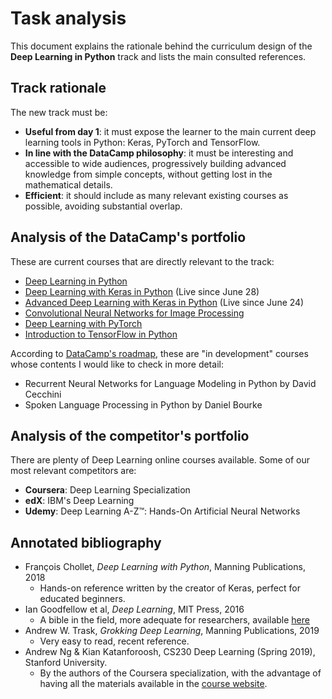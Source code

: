 # Task analysis

This document explains the rationale behind the curriculum design of the **Deep Learning in Python** track and lists the main consulted references.

## Track rationale 

The new track must be: 
  * **Useful from day 1**: it must expose the learner to the main current deep learning tools in Python: Keras, PyTorch and TensorFlow.
  * **In line with the DataCamp philosophy**: it must be interesting and accessible to wide audiences, progressively building advanced knowledge from simple concepts, without getting lost in the mathematical details.
  * **Efficient**: it should include as many relevant existing courses as possible, avoiding substantial overlap.

## Analysis of the DataCamp's portfolio

These are current courses that are directly relevant to the track:

  * [Deep Learning in Python](https://www.datacamp.com/courses/deep-learning-in-python)
  * [Deep Learning with Keras in Python](https://www.datacamp.com/courses/deep-learning-with-keras-in-python) (Live since June 28)
  * [Advanced Deep Learning with Keras in Python](https://www.datacamp.com/courses/advanced-deep-learning-with-keras-in-python) (Live since June 24)
  * [Convolutional Neural Networks for Image Processing](https://www.datacamp.com/courses/convolutional-neural-networks-for-image-processing)
  * [Deep Learning with PyTorch](https://www.datacamp.com/courses/deep-learning-with-pytorch)
  * [Introduction to TensorFlow in Python](https://www.datacamp.com/courses/introduction-to-tensorflow-in-python)

According to [DataCamp's roadmap](https://trello.com/b/BLplifUB/datacamp-course-roadmap), these are "in development" courses whose contents I would like to check in more detail:

  * Recurrent Neural Networks for Language Modeling in Python by David Cecchini
  * Spoken Language Processing in Python by Daniel Bourke

## Analysis of the competitor's portfolio

There are plenty of Deep Learning online courses available. Some of our most relevant competitors are:

  * **Coursera**: Deep Learning Specialization
  * **edX**: IBM's Deep Learning
  * **Udemy**: Deep Learning A-Z™: Hands-On Artificial Neural Networks

## Annotated bibliography
  * François Chollet, *Deep Learning with Python*, Manning Publications, 2018
    * Hands-on reference written by the creator of Keras, perfect for educated beginners.
  * Ian Goodfellow et al, *Deep Learning*, MIT Press, 2016
    * A bible in the field, more adequate for researchers, available [here](http://www.deeplearningbook.org/)
  * Andrew W. Trask, *Grokking Deep Learning*, Manning Publications, 2019
    * Very easy to read, recent reference.
  * Andrew Ng & Kian Katanforoosh, CS230 Deep Learning (Spring 2019), Stanford University.
    * By the authors of the Coursera specialization, with the advantage of having all the materials available in the [course website](http://cs230.stanford.edu/).
